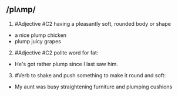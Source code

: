 ## /plʌmp/  
1. #Adjective
#C2
having a pleasantly soft, rounded body or shape

- a nice plump chicken
- plump juicy grapes

2. #Adjective
#C2
polite word for fat:

- He's got rather plump since I last saw him.
3. #Verb
to shake and push something to make it round and soft:

- My aunt was busy straightening furniture and plumping cushions 